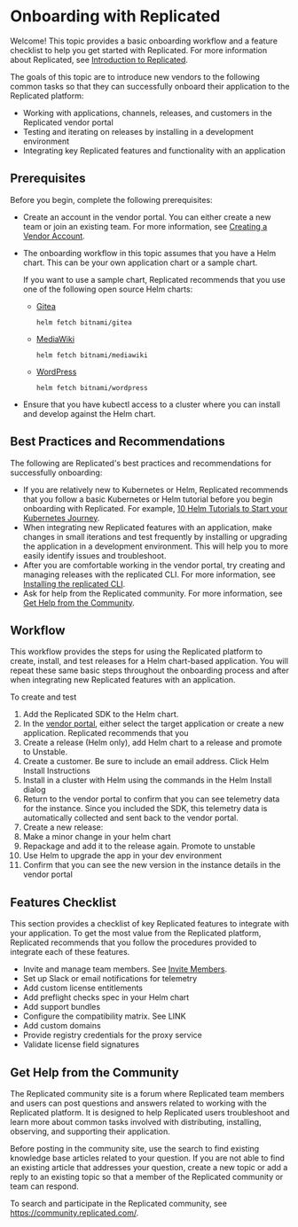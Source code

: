 # Onboarding with Replicated

Welcome! This topic provides a basic onboarding workflow and a feature checklist to help you get started with Replicated. For more information about Replicated, see [Introduction to Replicated](../intro-replicated).

The goals of this topic are to introduce new vendors to the following common tasks so that they can successfully onboard their application to the Replicated platform:
* Working with applications, channels, releases, and customers in the Replicated vendor portal
* Testing and iterating on releases by installing in a development environment
* Integrating key Replicated features and functionality with an application

## Prerequisites

Before you begin, complete the following prerequisites:

* Create an account in the vendor portal. You can either create a new team or join an existing team. For more information, see [Creating a Vendor Account](vendor-portal-creating-account).
* The onboarding workflow in this topic assumes that you have a Helm chart. This can be your own application chart or a sample chart.

   If you want to use a sample chart, Replicated recommends that you use one of the following open source Helm charts:
    * [Gitea](https://github.com/bitnami/charts/tree/main/bitnami/gitea)

       ```
       helm fetch bitnami/gitea
       ```

    * [MediaWiki](https://github.com/bitnami/charts/tree/main/bitnami/mediawiki) 

       ```
       helm fetch bitnami/mediawiki
       ```

    * [WordPress](https://github.com/bitnami/charts/tree/main/bitnami/wordpress)

       ```
       helm fetch bitnami/wordpress
       ```

* Ensure that you have kubectl access to a cluster where you can install and develop against the Helm chart.

## Best Practices and Recommendations

The following are Replicated's best practices and recommendations for successfully onboarding:

* If you are relatively new to Kubernetes or Helm, Replicated recommends that you follow a basic Kubernetes or Helm tutorial before you begin onboarding with Replicated. For example, [10 Helm Tutorials to Start your Kubernetes Journey](https://jfrog.com/blog/10-helm-tutorials-to-start-your-kubernetes-journey/).
* When integrating new Replicated features with an application, make changes in small iterations and test frequently by installing or upgrading the application in a development environment. This will help you to more easily identify issues and troubleshoot.
* After you are comfortable working in the vendor portal, try creating and managing releases with the replicated CLI. For more information, see [Installing the replicated CLI](reference/replicated-cli-installing).
* Ask for help from the Replicated community. For more information, see [Get Help from the Community](#get-help-from-the-community).

## Workflow

This workflow provides the steps for using the Replicated platform to create, install, and test releases for a Helm chart-based application. You will repeat these same basic steps throughout the onboarding process and after when integrating new Replicated features with an application.

To create and test 

1. Add the Replicated SDK to the Helm chart.
1. In the [vendor portal](https://vendor.replicated.com/), either select the target application or create a new application. Replicated recommends that you 
1. Create a release (Helm only), add Helm chart to a release and promote to Unstable.
1. Create a customer. Be sure to include an email address. Click Helm Install Instructions
1. Install in a cluster with Helm using the commands in the Helm Install dialog
1. Return to the vendor portal to confirm that you can see telemetry data for the instance. Since you included the SDK, this telemetry data is automatically collected and sent back to the vendor portal.
1. Create a new release:
  1. Make a minor change in your helm chart 
  1. Repackage and add it to the release again. Promote to unstable 
1. Use Helm to upgrade the app in your dev environment
1. Confirm that you can see the new version in the instance details in the vendor portal

## Features Checklist

This section provides a checklist of key Replicated features to integrate with your application. To get the most value from the Replicated platform, Replicated recommends that you follow the procedures provided to integrate each of these features. 

* Invite and manage team members. See [Invite Members](team-management#invite-members).
* Set up Slack or email notifications for telemetry
* Add custom license entitlements
* Add preflight checks spec in your Helm chart
* Add support bundles
* Configure the compatibility matrix. See LINK
* Add custom domains
* Provide registry credentials for the proxy service
* Validate license field signatures

## Get Help from the Community

The Replicated community site is a forum where Replicated team members and users can post questions and answers related to working with the Replicated platform. It is designed to help Replicated users troubleshoot and learn more about common tasks involved with distributing, installing, observing, and supporting their application. 

Before posting in the community site, use the search to find existing knowledge base articles related to your question. If you are not able to find an existing article that addresses your question, create a new topic or add a reply to an existing topic so that a member of the Replicated community or team can respond.

To search and participate in the Replicated community, see https://community.replicated.com/.